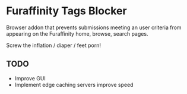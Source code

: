 Furaffinity Tags Blocker
========================
Browser addon that prevents submissions meeting an user criteria from appearing on the Furaffinity home, browse, search pages.

Screw the inflation / diaper / feet porn!

TODO
----
-	Improve GUI
-	Implement edge caching servers improve speed

